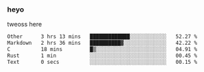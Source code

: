 ### heyo
tweoss here

<!--START_SECTION:waka-->

```txt
Other      3 hrs 13 mins   █████████████░░░░░░░░░░░░   52.27 %
Markdown   2 hrs 36 mins   ██████████▓░░░░░░░░░░░░░░   42.22 %
C          18 mins         █▒░░░░░░░░░░░░░░░░░░░░░░░   04.91 %
Rust       1 min           ░░░░░░░░░░░░░░░░░░░░░░░░░   00.45 %
Text       0 secs          ░░░░░░░░░░░░░░░░░░░░░░░░░   00.15 %
```

<!--END_SECTION:waka-->

<!--
**Tweoss/tweoss** is a ✨ _special_ ✨ repository because its `README.md` (this file) appears on your GitHub profile.

Here are some ideas to get you started:

- 🔭 I’m currently working on ...
- 🌱 I’m currently learning ...
- 👯 I’m looking to collaborate on ...
- 🤔 I’m looking for help with ...
- 💬 Ask me about ...
- 📫 How to reach me: ...
- 😄 Pronouns: ...
- ⚡ Fun fact: ...
-->
